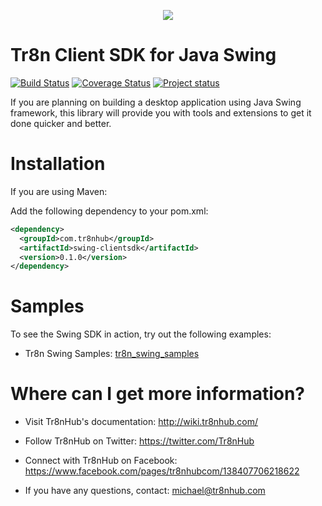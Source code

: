 <p align="center">
  <img src="https://raw.github.com/tr8n/tr8n/master/doc/screenshots/tr8nlogo.png">
</p>

Tr8n Client SDK for Java Swing
===

[![Build Status](https://travis-ci.org/tr8n/tr8n_swing_clientsdk.png?branch=master)](https://travis-ci.org/tr8n/tr8n_swing_clientsdk)
[![Coverage Status](https://coveralls.io/repos/tr8n/tr8n_swing_clientsdk/badge.png?branch=master)](https://coveralls.io/r/tr8n/tr8n_swing_clientsdk?branch=master)
[![Project status](http://stillmaintained.com/tr8n/tr8n_swing_clientsdk.png)](http://stillmaintained.com/tr8n/tr8n_swing_clientsdk.png)

If you are planning on building a desktop application using Java Swing framework, this library will provide you with tools and extensions to get it done quicker and better.


Installation
==================

If you are using Maven:

Add the following dependency to your pom.xml:

```xml
<dependency>
  <groupId>com.tr8nhub</groupId>
  <artifactId>swing-clientsdk</artifactId>
  <version>0.1.0</version>
</dependency>
```

Samples
==================

To see the Swing SDK in action, try out the following examples:

* Tr8n Swing Samples: [tr8n_swing_samples](https://github.com/tr8n/tr8n_swing_samples)



Where can I get more information?
==================

* Visit Tr8nHub's documentation: http://wiki.tr8nhub.com/

* Follow Tr8nHub on Twitter: https://twitter.com/Tr8nHub

* Connect with Tr8nHub on Facebook: https://www.facebook.com/pages/tr8nhubcom/138407706218622

* If you have any questions, contact: michael@tr8nhub.com
